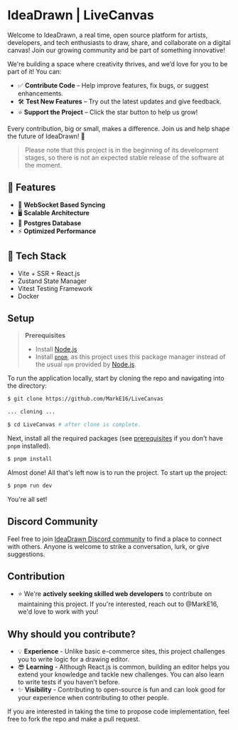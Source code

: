 # IdeaDrawn | LiveCanvas

Welcome to IdeaDrawn, a real time, open source platform for artists, developers, and tech enthusiasts to draw, share, and collaborate on a digital canvas! Join our growing community and be part of something innovative!

We're building a space where creativity thrives, and we’d love for you to be part of it! You can:
- ✅ **Contribute Code** – Help improve features, fix bugs, or suggest enhancements.
- 🛠 **Test New Features** – Try out the latest updates and give feedback.
- ⭐ **Support the Project** – Click the star button to help us grow!

Every contribution, big or small, makes a difference. Join us and help shape the future of IdeaDrawn! 🚀

> Please note that this project is in the beginning of its development stages, so there is not an expected stable release of the software at the moment.

## 🤠 Features 

- 🔄 **WebSocket Based Syncing**
- 🖥️ **Scalable Architecture**
- 💾 **Postgres Database** 
- ⚡ **Optimized Performance**

## 📖 Tech Stack 
- Vite + SSR + React.js
- Zustand State Manager
- Vitest Testing Framework
- Docker

## Setup

> **Prerequisites**
>
> - Install [Node.js](https://nodejs.org/)
> - Install [`pnpm`](https://pnpm.io/), as this project uses this package manager instead of the usual `npm` provided by [Node.js](https://nodejs.org/).

To run the application locally, start by cloning the repo and navigating into the directory:

```bash
$ git clone https://github.com/MarkE16/LiveCanvas

... cloning ...

$ cd LiveCanvas # after clone is complete.
```

Next, install all the required packages (see [prerequisites](https://github.com/MarkE16/LiveCanvas#prerequisites) if you don't have `pnpm` installed).

```bash
$ pnpm install
```

Almost done! All that's left now is to run the project. To start up the project:

```bash
$ pnpm run dev
```

You're all set!

## Discord Community

Feel free to join [IdeaDrawn Discord community](https://discord.gg/Up7E6gnkuy) to find a place to connect with others. Anyone is welcome to strike a conversation, lurk, or give suggestions.

## Contribution

- ⭐ We're **actively seeking skilled web developers** to contribute on maintaining this project. If you're interested, reach out to @MarkE16, we'd love to work with you!

## Why should you contribute?
- 💡  **Experience** - Unlike basic e-commerce sites, this project challenges you to write logic for a drawing editor.
- 😎 **Learning** - Although React.js is common, building an editor helps you extend your knowledge and tackle new challenges. You can also learn to write tests if you haven’t before.
- ✨ **Visibility** - Contributing to open-source is fun and can look good for your experience when contributing to other people.


If you are interested in taking the time to propose code implementation, feel free to fork the repo and make a pull request.
